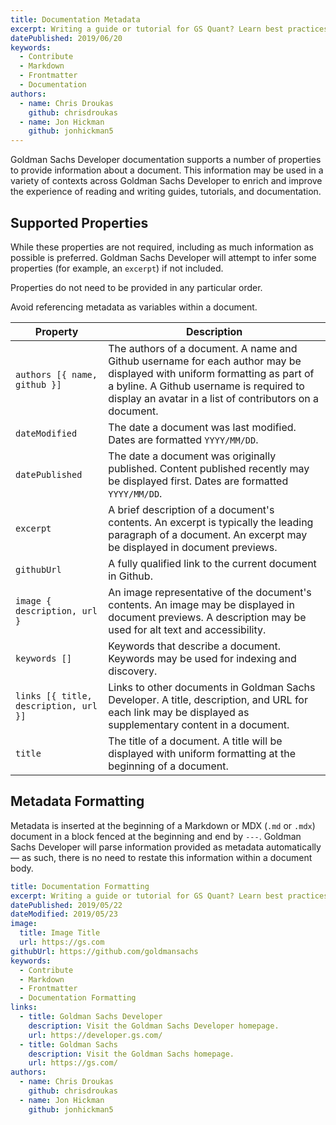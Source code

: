 ```yaml
---
title: Documentation Metadata
excerpt: Writing a guide or tutorial for GS Quant? Learn best practices for working with our documentation format.
datePublished: 2019/06/20
keywords:
  - Contribute
  - Markdown
  - Frontmatter
  - Documentation
authors:
  - name: Chris Droukas
    github: chrisdroukas
  - name: Jon Hickman
    github: jonhickman5
---
```


Goldman Sachs Developer documentation supports a number of properties to provide information about a document. This information may be used in a variety of contexts across Goldman Sachs Developer to enrich and improve the experience of reading and writing guides, tutorials, and documentation.

## Supported Properties

While these properties are not required, including as much information as possible is preferred. Goldman Sachs Developer will attempt to infer some properties (for example, an `excerpt`) if not included.

Properties do not need to be provided in any particular order.

Avoid referencing metadata as variables within a document.

| Property                              | Description                                                                                                                                                                                                                     |
| ------------------------------------- | ------------------------------------------------------------------------------------------------------------------------------------------------------------------------------------------------------------------------------- |
| `authors [{ name, github }]`          | The authors of a document. A name and Github username for each author may be displayed with uniform formatting as part of a byline. A Github username is required to display an avatar in a list of contributors on a document. |
| `dateModified`                        | The date a document was last modified. Dates are formatted `YYYY/MM/DD`.                                                                                                                                                        |
| `datePublished`                       | The date a document was originally published. Content published recently may be displayed first. Dates are formatted `YYYY/MM/DD`.                                                                                              |
| `excerpt`                             | A brief description of a document's contents. An excerpt is typically the leading paragraph of a document. An excerpt may be displayed in document previews.                                                                    |
| `githubUrl`                           | A fully qualified link to the current document in Github.                                                                                                                                                                       |
| `image { description, url }`          | An image representative of the document's contents. An image may be displayed in document previews. A description may be used for alt text and accessibility.                                                                   |
| `keywords []`                         | Keywords that describe a document. Keywords may be used for indexing and discovery.                                                                                                                                             |
| `links [{ title, description, url }]` | Links to other documents in Goldman Sachs Developer. A title, description, and URL for each link may be displayed as supplementary content in a document.                                                                       |
| `title`                               | The title of a document. A title will be displayed with uniform formatting at the beginning of a document.                                                                                                                      |

## Metadata Formatting

Metadata is inserted at the beginning of a Markdown or MDX (`.md` or `.mdx`) document in a block fenced at the beginning and end by `---`. Goldman Sachs Developer will parse information provided as metadata automatically — as such, there is no need to restate this information within a document body.

```yaml
title: Documentation Formatting
excerpt: Writing a guide or tutorial for GS Quant? Learn best practices for working with Markdown and our documentation format.
datePublished: 2019/05/22
dateModified: 2019/05/23
image:
  title: Image Title
  url: https://gs.com
githubUrl: https://github.com/goldmansachs
keywords:
  - Contribute
  - Markdown
  - Frontmatter
  - Documentation Formatting
links:
  - title: Goldman Sachs Developer
    description: Visit the Goldman Sachs Developer homepage.
    url: https://developer.gs.com/
  - title: Goldman Sachs
    description: Visit the Goldman Sachs homepage.
    url: https://gs.com/
authors:
  - name: Chris Droukas
    github: chrisdroukas
  - name: Jon Hickman
    github: jonhickman5
```
